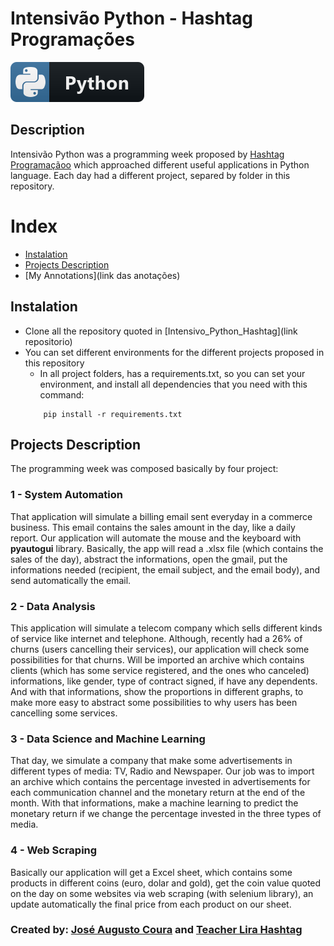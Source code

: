 # Intensivão Python - Hashtag Programações
![Python](https://github.com/MikeCodesDotNET/ColoredBadges/blob/master/svg/dev/languages/python.svg)

## Description
  Intensivão Python was a programming week proposed by [Hashtag Programaçãoo](https://www.youtube.com/channel/UCafFexaRoRylOKdzGBU6Pgg) which approached different useful applications in Python language. Each day had a different project, separed by folder in this repository.


# Index

- [Instalation](#instalation)
- [Projects Description](#project-description)
- [My Annotations](link das anotações)


## Instalation
-   Clone all the repository quoted in [Intensivo_Python_Hashtag](link repositorio)
-   You can set different environments for the different projects proposed in this repository
    -   In all project folders, has a requirements.txt, so you can set your environment, and install all dependencies that you need with this command:
    ```
        pip install -r requirements.txt
    ```

## Projects Description
The programming week was composed basically by four project:

### 1 - System Automation
That application will simulate a billing email sent everyday in a commerce business. This email contains the sales amount in the day, like a daily report. Our application will automate the mouse and the keyboard with **pyautogui** library. Basically, the app will read a .xlsx file (which contains the sales of the day), abstract the informations, open the gmail, put the informations needed (recipient, the email subject, and the email body), and send automatically the email.

### 2 - Data Analysis
This application will simulate a telecom company which sells different kinds of service like internet and telephone. Although, recently had a 26% of churns (users cancelling their services), our application will check some possibilities for that churns. Will be imported an archive which contains clients (which has some service registered, and the ones who canceled) informations, like gender, type of contract signed, if have any dependents. And with that informations, show the proportions in different graphs, to make more easy to abstract some possibilities to why users has been cancelling some services. 

### 3 - Data Science and Machine Learning
That day, we simulate a company that make some advertisements in different types of media: TV, Radio and Newspaper. Our job was to import an archive which contains the percentage invested in advertisements for each communication channel and the monetary return at the end of the month. With that informations, make a machine learning to predict the monetary return if we change the percentage invested in the three types of media.

### 4 - Web Scraping
Basically our application will get a Excel sheet, which contains some products in different coins (euro, dolar and gold), get the coin value quoted on the day on some websites via web scraping (with selenium library), an update automatically the final price from each product on our sheet.   


### Created by: [José Augusto Coura](https://github.com/joseaugusto0) and [Teacher Lira Hashtag](https://www.instagram.com/hashtagprogramacao/)


